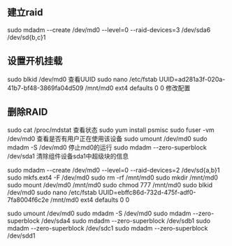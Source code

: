 ## 建立raid
sudo mdadm --create /dev/md0 --level=0 --raid-devices=3 /dev/sda6 /dev/sd{b,c}1

## 设置开机挂载
sudo blkid /dev/md0
查看UUID
sudo nano /etc/fstab
UUID=ad281a3f-020a-41b7-bf48-3869fa04d509 /mnt/md0                ext4    defaults        0 0
修改配置

## 删除RAID
sudo cat /proc/mdstat
查看状态
sudo yum install psmisc
sudo fuser -vm /dev/md0
查看是否有用户正在使用该设备
sudo umount /dev/md0
sudo mdadm -S /dev/md0
停止md0的运行
sudo mdadm --zero-superblock /dev/sda1
清除组件设备sda1中超级块的信息



sudo mdadm --create /dev/md0 --level=0 --raid-devices=2 /dev/sd{a,b}1
sudo mkfs.ext4 -F /dev/md0
sudo rm -rf /mnt/md0
sudo mkdir /mnt/md0
sudo mount /dev/md0 /mnt/md0
sudo chmod 777 /mnt/md0
sudo blkid /dev/md0
sudo nano /etc/fstab
UUID=ebffc86d-732d-475f-adf0-7fa8004f6c2e /mnt/md0                ext4    defaults        0 0

sudo umount /dev/md0
sudo mdadm -S /dev/md0
sudo mdadm --zero-superblock /dev/sda4
sudo mdadm --zero-superblock /dev/sdb1
sudo mdadm --zero-superblock /dev/sdc1
sudo mdadm --zero-superblock /dev/sdd1

